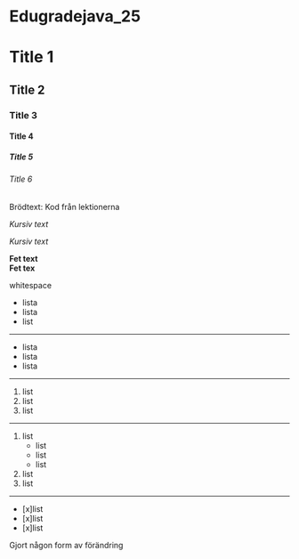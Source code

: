 # Edugradejava_25
# Title 1 
## Title 2 
### Title 3 
#### Title 4 
##### Title 5 
###### Title 6 
Brödtext: Kod från lektionerna 

_Kursiv text_ 

*Kursiv text*

__Fet text__  
**Fet tex**

whitespace 

- lista 
- lista 
- list 
___ 
* lista 
* lista 
* lista 
___ 
1. list 
2. list 
3. list 
___ 
1. list 
    * list      
    * list 
    * list 
2. list 
3. list 
____
* [x]list 
* [x]list 
* [x]list 

Gjort någon form av förändring 
